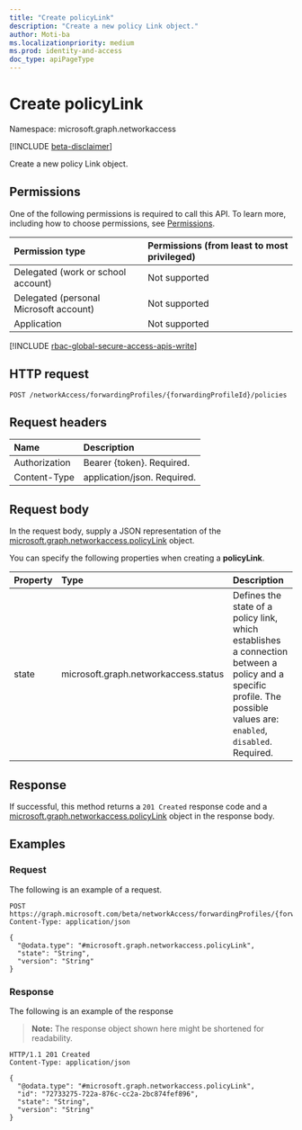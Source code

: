 ```yaml
---
title: "Create policyLink"
description: "Create a new policy Link object."
author: Moti-ba
ms.localizationpriority: medium
ms.prod: identity-and-access
doc_type: apiPageType
---
```


# Create policyLink
Namespace: microsoft.graph.networkaccess

[!INCLUDE [beta-disclaimer](../../includes/beta-disclaimer.md)]

Create a new policy Link object.

## Permissions
One of the following permissions is required to call this API. To learn more, including how to choose permissions, see [Permissions](/graph/permissions-reference).

|Permission type|Permissions (from least to most privileged)|
|:---|:---|
|Delegated (work or school account)|Not supported|
|Delegated (personal Microsoft account)|Not supported|
|Application|Not supported|

[!INCLUDE [rbac-global-secure-access-apis-write](../includes/rbac-for-apis/rbac-global-secure-access-apis-write.md)]

## HTTP request

<!-- {
  "blockType": "ignored"
}
-->
``` http
POST /networkAccess/forwardingProfiles/{forwardingProfileId}/policies
```

## Request headers
|Name|Description|
|:---|:---|
|Authorization|Bearer {token}. Required.|
|Content-Type|application/json. Required.|

## Request body
In the request body, supply a JSON representation of the [microsoft.graph.networkaccess.policyLink](../resources/networkaccess-policylink.md) object.

You can specify the following properties when creating a **policyLink**.

|Property|Type|Description|
|:---|:---|:---|
|state|microsoft.graph.networkaccess.status|Defines the state of a policy link, which establishes a connection between a policy and a specific profile. The possible values are: `enabled`, `disabled`. Required.|


## Response

If successful, this method returns a `201 Created` response code and a [microsoft.graph.networkaccess.policyLink](../resources/networkaccess-policylink.md) object in the response body.

## Examples

### Request
The following is an example of a request.
<!-- {
  "blockType": "request",
  "name": "create_policylink_from_"
}
-->
``` http
POST https://graph.microsoft.com/beta/networkAccess/forwardingProfiles/{forwardingProfileId}/policies
Content-Type: application/json

{
  "@odata.type": "#microsoft.graph.networkaccess.policyLink",
  "state": "String",
  "version": "String"
}
```


### Response
The following is an example of the response
>**Note:** The response object shown here might be shortened for readability.
<!-- {
  "blockType": "response",
  "truncated": true,
  "@odata.type": "microsoft.graph.networkaccess.policyLink"
}
-->
``` http
HTTP/1.1 201 Created
Content-Type: application/json

{
  "@odata.type": "#microsoft.graph.networkaccess.policyLink",
  "id": "72733275-722a-876c-cc2a-2bc874fef896",
  "state": "String",
  "version": "String"
}
```

